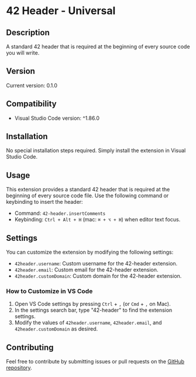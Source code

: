# 42 Header - Universal

## Description

A standard 42 header that is required at the beginning of every source code you will write.

## Version

Current version: 0.1.0

## Compatibility

-   Visual Studio Code version: ^1.86.0

## Installation

No special installation steps required. Simply install the extension in Visual Studio Code.

## Usage

This extension provides a standard 42 header that is required at the beginning of every source code file. Use the following command or keybinding to insert the header:

-   Command: `42-header.insertComments`
-   Keybinding: `Ctrl + Alt + H` (mac: `⌘ + ⌥ + H`) when editor text focus.

## Settings

You can customize the extension by modifying the following settings:

-   `42header.username`: Custom username for the 42-header extension.
-   `42header.email`: Custom email for the 42-header extension.
-   `42header.customDomain`: Custom domain for the 42-header extension.

### How to Customize in VS Code

1. Open VS Code settings by pressing `Ctrl` + `,` (or `Cmd` + `,` on Mac).
2. In the settings search bar, type "42-header" to find the extension settings.
3. Modify the values of `42header.username`, `42header.email`, and `42header.customDomain` as desired.

## Contributing

Feel free to contribute by submitting issues or pull requests on the [GitHub repository](https://github.com/junsantilla/42-header).
